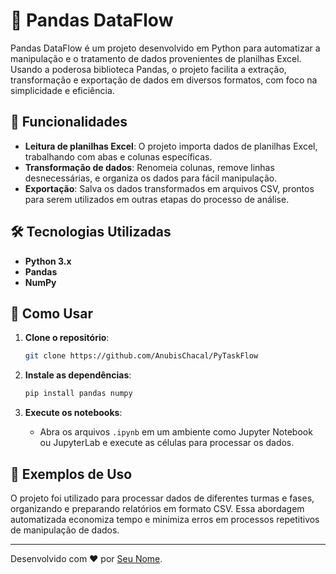 # 🐼 Pandas DataFlow

Pandas DataFlow é um projeto desenvolvido em Python para automatizar a manipulação e o tratamento de dados provenientes de planilhas Excel. Usando a poderosa biblioteca Pandas, o projeto facilita a extração, transformação e exportação de dados em diversos formatos, com foco na simplicidade e eficiência.

## 🚀 Funcionalidades

- **Leitura de planilhas Excel**: O projeto importa dados de planilhas Excel, trabalhando com abas e colunas específicas.
- **Transformação de dados**: Renomeia colunas, remove linhas desnecessárias, e organiza os dados para fácil manipulação.
- **Exportação**: Salva os dados transformados em arquivos CSV, prontos para serem utilizados em outras etapas do processo de análise.

## 🛠️ Tecnologias Utilizadas

- **Python 3.x**
- **Pandas**
- **NumPy**

## 📄 Como Usar

1. **Clone o repositório**:
    ```bash
    git clone https://github.com/AnubisChacal/PyTaskFlow
    ```

2. **Instale as dependências**:
    ```bash
    pip install pandas numpy
    ```

3. **Execute os notebooks**:
   - Abra os arquivos `.ipynb` em um ambiente como Jupyter Notebook ou JupyterLab e execute as células para processar os dados.

## 🌟 Exemplos de Uso

O projeto foi utilizado para processar dados de diferentes turmas e fases, organizando e preparando relatórios em formato CSV. Essa abordagem automatizada economiza tempo e minimiza erros em processos repetitivos de manipulação de dados.

---

Desenvolvido com ❤️ por [Seu Nome](https://github.com/AnubisChacal).
